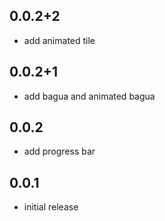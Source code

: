 ## 0.0.2+2

* add animated tile

## 0.0.2+1

* add bagua and animated bagua

## 0.0.2

* add progress bar

## 0.0.1

* initial release
